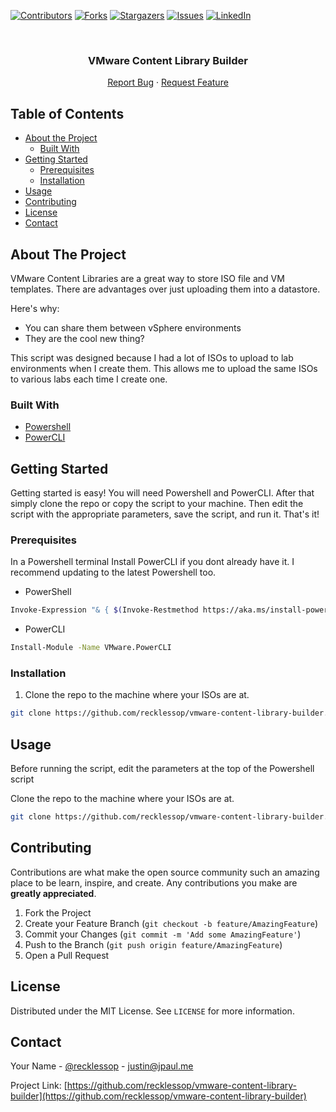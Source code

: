 [![Contributors][contributors-shield]][contributors-url]
[![Forks][forks-shield]][forks-url]
[![Stargazers][stars-shield]][stars-url]
[![Issues][issues-shield]][issues-url]
[![LinkedIn][linkedin-shield]][linkedin-url]



<!-- PROJECT LOGO -->
<br />
<p align="center">
  <h3 align="center">VMware Content Library Builder</h3>

  <p align="center">
    <a href="https://github.com/recklessop/vmware-content-library-builder/issues">Report Bug</a>
    ·
    <a href="https://github.com/recklessop/vmware-content-library-builder/issues">Request Feature</a>
  </p>
</p>



<!-- TABLE OF CONTENTS -->
## Table of Contents

* [About the Project](#about-the-project)
  * [Built With](#built-with)
* [Getting Started](#getting-started)
  * [Prerequisites](#prerequisites)
  * [Installation](#installation)
* [Usage](#usage)
* [Contributing](#contributing)
* [License](#license)
* [Contact](#contact)



<!-- ABOUT THE PROJECT -->
## About The Project

VMware Content Libraries are a great way to store ISO file and VM templates. There are advantages over just uploading them into a datastore.

Here's why:
* You can share them between vSphere environments
* They are the cool new thing?

This script was designed because I had a lot of ISOs to upload to lab environments when I create them. This allows me to upload the same ISOs to various labs each time I create one.

### Built With

* [Powershell](https://docs.microsoft.com/en-us/powershell/)
* [PowerCLI](hhttps://code.vmware.com/web/tool/12.0.0/vmware-powercli)


<!-- GETTING STARTED -->
## Getting Started

Getting started is easy! You will need Powershell and PowerCLI. After that simply clone the repo or copy the script to your machine. Then edit the script with the appropriate parameters, save the script, and run it. That's it!

### Prerequisites

In a Powershell terminal Install PowerCLI if you dont already have it. I recommend updating to the latest Powershell too.
* PowerShell
```sh
Invoke-Expression "& { $(Invoke-Restmethod https://aka.ms/install-powershell.ps1) } -UseMSI -Preview"
```

* PowerCLI
```sh
Install-Module -Name VMware.PowerCLI
```

### Installation

1. Clone the repo to the machine where your ISOs are at.
```sh
git clone https://github.com/recklessop/vmware-content-library-builder.git
```

<!-- USAGE EXAMPLES -->
## Usage

Before running the script, edit the parameters at the top of the Powershell script

Clone the repo to the machine where your ISOs are at.
```sh
git clone https://github.com/recklessop/vmware-content-library-builder.git
```


<!-- CONTRIBUTING -->
## Contributing

Contributions are what make the open source community such an amazing place to be learn, inspire, and create. Any contributions you make are **greatly appreciated**.

1. Fork the Project
2. Create your Feature Branch (`git checkout -b feature/AmazingFeature`)
3. Commit your Changes (`git commit -m 'Add some AmazingFeature'`)
4. Push to the Branch (`git push origin feature/AmazingFeature`)
5. Open a Pull Request



<!-- LICENSE -->
## License

Distributed under the MIT License. See `LICENSE` for more information.


<!-- CONTACT -->
## Contact

Your Name - [@recklessop](https://twitter.com/recklessop) - justin@jpaul.me

Project Link: [https://github.com/recklessop/vmware-content-library-builder](https://github.com/recklessop/vmware-content-library-builder)


<!-- MARKDOWN LINKS & IMAGES -->
<!-- https://www.markdownguide.org/basic-syntax/#reference-style-links -->
[contributors-shield]: https://img.shields.io/github/contributors/recklessop/vmware-content-library-builder.svg?style=flat-square
[contributors-url]: https://github.com/recklessop/vmware-content-library-builder/graphs/contributors
[forks-shield]: https://img.shields.io/github/forks/recklessop/vmware-content-library-builder.svg?style=flat-square
[forks-url]: https://github.com/recklessop/vmware-content-library-builder/network/members
[stars-shield]: https://img.shields.io/github/stars/recklessop/vmware-content-library-builder.svg?style=flat-square
[stars-url]: https://github.com/recklessop/vmware-content-library-builder/stargazers
[issues-shield]: https://img.shields.io/github/issues/recklessop/vmware-content-library-builder.svg?style=flat-square
[issues-url]: https://github.com/recklessop/vmware-content-library-builder/issues
[linkedin-shield]: https://img.shields.io/badge/-LinkedIn-black.svg?style=flat-square&logo=linkedin&colorB=555
[linkedin-url]: https://linkedin.com/in/jpaul84/